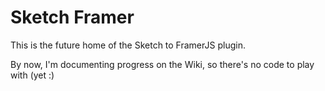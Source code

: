 Sketch Framer
=============

This is the future home of the Sketch to FramerJS plugin.

By now, I'm documenting progress on the Wiki, so there's no code to play with (yet :)
